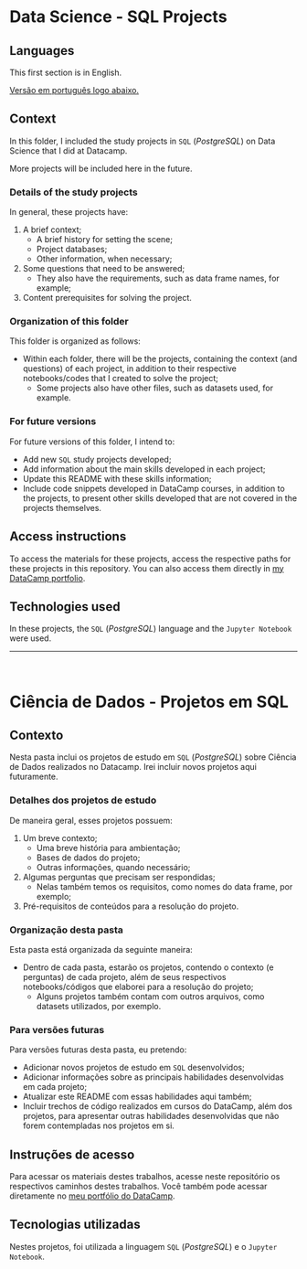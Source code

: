 # Data Science - SQL Projects
 ## Languages
 This first section is in English. 
 
 [Versão em português logo abaixo.](#portuguese)
 
 ## Context
 In this folder, I included the study projects in ```SQL``` (*PostgreSQL*) on Data Science that I did at Datacamp.

More projects will be included here in the future.

### Details of the study projects
In general, these projects have:

1. A brief context;
    - A brief history for setting the scene;
    - Project databases;
    - Other information, when necessary;
2. Some questions that need to be answered;
    - They also have the requirements, such as data frame names, for example;
3. Content prerequisites for solving the project.

### Organization of this folder
This folder is organized as follows:
- Within each folder, there will be the projects, containing the context (and questions) of each project, in addition to their respective notebooks/codes that I created to solve the project;
    - Some projects also have other files, such as datasets used, for example.

### For future versions
For future versions of this folder, I intend to:
- Add new ```SQL``` study projects developed;
- Add information about the main skills developed in each project;
- Update this README with these skills information;
- Include code snippets developed in DataCamp courses, in addition to the projects, to present other skills developed that are not covered in the projects themselves.

## Access instructions
To access the materials for these projects, access the respective paths for these projects in this repository. You can also access them directly in [my DataCamp portfolio](https://www.datacamp.com/portfolio/joaovictor-ne).

## Technologies used
In these projects, the ```SQL``` (*PostgreSQL*) language and the ```Jupyter Notebook``` were used.
 
 ____
 <br>
 
 # <p id="portuguese">Ciência de Dados - Projetos em SQL</p>
 ## Contexto
Nesta pasta inclui os projetos de estudo em ```SQL``` (*PostgreSQL*) sobre Ciência de Dados realizados no Datacamp.
Irei incluir novos projetos aqui futuramente.

### Detalhes dos projetos de estudo
De maneira geral, esses projetos possuem:
1. Um breve contexto;
    - Uma breve história para ambientação;
    - Bases de dados do projeto;
    - Outras informações, quando necessário;
2. Algumas perguntas que precisam ser respondidas;
    - Nelas também temos os requisitos, como nomes do data frame, por exemplo;
3. Pré-requisitos de conteúdos para a resolução do projeto.

### Organização desta pasta
Esta pasta está organizada da seguinte maneira:
- Dentro de cada pasta, estarão os projetos, contendo o contexto (e perguntas) de cada projeto, além de seus respectivos notebooks/códigos que elaborei para a resolução do projeto;
    - Alguns projetos também contam com outros arquivos, como datasets utilizados, por exemplo.

### Para versões futuras
Para versões futuras desta pasta, eu pretendo:
- Adicionar novos projetos de estudo em ```SQL``` desenvolvidos;
- Adicionar informações sobre as principais habilidades desenvolvidas em cada projeto;
- Atualizar este README com essas habilidades aqui também;
- Incluir trechos de código realizados em cursos do DataCamp, além dos projetos, para apresentar outras habilidades desenvolvidas que não forem contempladas nos projetos em si.
 
 ## Instruções de acesso
 Para acessar os materiais destes trabalhos, acesse neste repositório os respectivos caminhos destes trabalhos. Você também pode acessar diretamente no [meu portfólio do DataCamp](https://www.datacamp.com/portfolio/joaovictor-ne). 
 
 ## Tecnologias utilizadas
 Nestes projetos, foi utilizada a linguagem ```SQL``` (*PostgreSQL*) e o ```Jupyter Notebook```.
